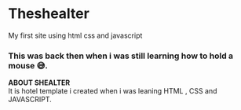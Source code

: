# Theshealter
My first site using html css and javascript
### This was back then when i was still learning how to hold a mouse 😅.

__ABOUT SHEALTER__
<br/>
It is hotel template i created when i was leaning HTML , CSS and JAVASCRIPT.
